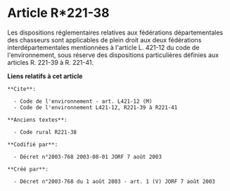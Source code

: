 # Article R*221-38

Les dispositions réglementaires relatives aux fédérations départementales des chasseurs sont applicables de plein droit aux
deux fédérations interdépartementales mentionnées à l'article L. 421-12 du code de l'environnement, sous réserve des
dispositions particulières définies aux articles R. 221-39 à R. 221-41.

**Liens relatifs à cet article**

	**Cite**:

	  - Code de l'environnement - art. L421-12 (M)
	  - Code de l'environnement L421-12, R221-39 à R221-41

	**Anciens textes**:

	  - Code rural R221-38

	**Codifié par**:

	  - Décret n°2003-768 2003-08-01 JORF 7 août 2003

	**Créé par**:

	  - Décret n°2003-768 du 1 août 2003 - art. 1 (V) JORF 7 août 2003
